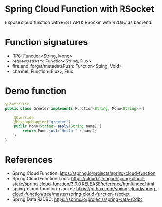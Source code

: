 Spring Cloud Function with RSocket
==================================

Expose cloud function with REST API & RSocket with R2DBC as backend.

# Function signatures

* RPC: Function<String, Mono<String>>
* request/stream: Function<String, Flux<String>>
* fire_and_forget/metadataPush: Function<String, Void>
* channel: Function<Flux<String>>, Flux<String>

# Demo function

```java
@Controller
public class Greeter implements Function<String, Mono<String>> {

    @Override
    @MessageMapping("greeter")
    public Mono<String> apply(String name) {
        return Mono.just("Hello " + name);
    }
}
```

# References

* Spring Cloud Function: https://spring.io/projects/spring-cloud-function
* Spring Cloud Function Docs: https://cloud.spring.io/spring-cloud-static/spring-cloud-function/3.0.0.RELEASE/reference/html/index.html
* spring-cloud-function-rsocket: https://github.com/spring-cloud/spring-cloud-function/tree/master/spring-cloud-function-rsocket
* Spring Data R2DBC: https://spring.io/projects/spring-data-r2dbc
